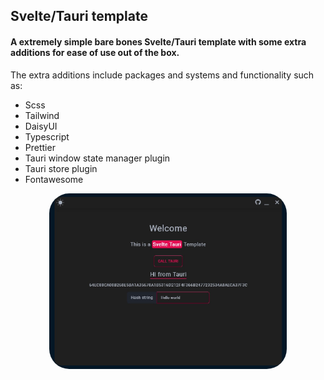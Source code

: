 ## Svelte/Tauri template

#### A extremely simple bare bones Svelte/Tauri template with some extra additions for ease of use out of the box.
The extra additions include packages and systems and functionality such as:
- Scss
- Tailwind
- DaisyUI
- Typescript
- Prettier
- Tauri window state manager plugin
- Tauri store plugin
- Fontawesome



<div align="center">
<img src="https://raw.githubusercontent.com/Fractal-Tess/Svelte-Tauri/main/src/assets/app.jpg" width="380" style="border-radius:2rem"/>
</div>
</div>
